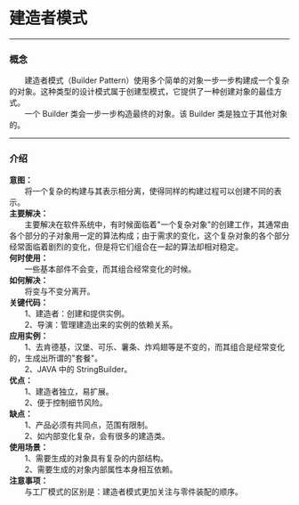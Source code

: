 # 建造者模式
<hr/>

### 概念
<p>&nbsp;&nbsp;&nbsp;&nbsp;&nbsp;&nbsp;&nbsp;建造者模式（Builder Pattern）使用多个简单的对象一步一步构建成一个复杂的对象。这种类型的设计模式属于创建型模式，它提供了一种创建对象的最佳方式。<br/>
&nbsp;&nbsp;&nbsp;&nbsp;&nbsp;&nbsp;&nbsp;一个 Builder 类会一步一步构造最终的对象。该 Builder 类是独立于其他对象的。
</p>
<hr>

### 介绍
<b>意图：</b><br/>
&nbsp;&nbsp;&nbsp;&nbsp;&nbsp;&nbsp;&nbsp;将一个复杂的构建与其表示相分离，使得同样的构建过程可以创建不同的表示。<br/>
<b>主要解决：</b><br/>
&nbsp;&nbsp;&nbsp;&nbsp;&nbsp;&nbsp;&nbsp;主要解决在软件系统中，有时候面临着"一个复杂对象"的创建工作，其通常由各个部分的子对象用一定的算法构成；由于需求的变化，这个复杂对象的各个部分经常面临着剧烈的变化，但是将它们组合在一起的算法却相对稳定。<br/>
<b>何时使用：</b><br/>
&nbsp;&nbsp;&nbsp;&nbsp;&nbsp;&nbsp;&nbsp;一些基本部件不会变，而其组合经常变化的时候。<br/>
<b>如何解决：</b><br/>
&nbsp;&nbsp;&nbsp;&nbsp;&nbsp;&nbsp;&nbsp;将变与不变分离开。<br/>
<b>关键代码：</b><br/>
&nbsp;&nbsp;&nbsp;&nbsp;&nbsp;&nbsp;&nbsp;1、建造者：创建和提供实例。<br/>
&nbsp;&nbsp;&nbsp;&nbsp;&nbsp;&nbsp;&nbsp;2、导演：管理建造出来的实例的依赖关系。<br/>
<b>应用实例：</b><br/>
&nbsp;&nbsp;&nbsp;&nbsp;&nbsp;&nbsp;&nbsp;1、去肯德基，汉堡、可乐、薯条、炸鸡翅等是不变的，而其组合是经常变化的，生成出所谓的"套餐"。<br/>
&nbsp;&nbsp;&nbsp;&nbsp;&nbsp;&nbsp;&nbsp;2、JAVA 中的 StringBuilder。<br/>
<b>优点：</b><br/>
&nbsp;&nbsp;&nbsp;&nbsp;&nbsp;&nbsp;&nbsp;1、建造者独立，易扩展。<br/>
&nbsp;&nbsp;&nbsp;&nbsp;&nbsp;&nbsp;&nbsp;2、便于控制细节风险。<br/>
<b>缺点：</b><br/>
&nbsp;&nbsp;&nbsp;&nbsp;&nbsp;&nbsp;&nbsp;1、产品必须有共同点，范围有限制。<br/>
&nbsp;&nbsp;&nbsp;&nbsp;&nbsp;&nbsp;&nbsp;2、如内部变化复杂，会有很多的建造类。<br/>
<b>使用场景：</b><br/>
&nbsp;&nbsp;&nbsp;&nbsp;&nbsp;&nbsp;&nbsp;1、需要生成的对象具有复杂的内部结构。<br/>
&nbsp;&nbsp;&nbsp;&nbsp;&nbsp;&nbsp;&nbsp;2、需要生成的对象内部属性本身相互依赖。<br/>
<b>注意事项：</b><br/>
&nbsp;&nbsp;&nbsp;&nbsp;&nbsp;&nbsp;&nbsp;与工厂模式的区别是：建造者模式更加关注与零件装配的顺序。